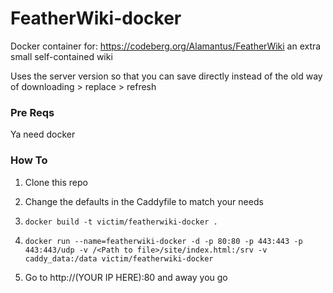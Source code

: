# FeatherWiki-docker
Docker container for: https://codeberg.org/Alamantus/FeatherWiki an extra small self-contained wiki

Uses the server version so that you can save directly instead of the old way of downloading > replace > refresh

### Pre Reqs

Ya need docker

### How To

1. Clone this repo

2. Change the defaults in the Caddyfile to match your needs

3. `docker build -t victim/featherwiki-docker .`

4. `docker run --name=featherwiki-docker -d -p 80:80 -p 443:443 -p 443:443/udp -v /<Path to file>/site/index.html:/srv -v caddy_data:/data victim/featherwiki-docker`

5. Go to http://(YOUR IP HERE):80 and away you go
